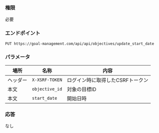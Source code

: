 ### 権限
必要

### エンドポイント
```
PUT https://goal-management.com/api/api/objectives/update_start_date 
```


### パラメータ
| 場所   | 名称             | 内容                 |
|------|----------------|--------------------|
| ヘッダー | `X-XSRF-TOKEN` | ログイン時に取得したCSRFトークン |
| 本文   | `objective_id` | 対象の目標ID            |
| 本文   | `start_date` | 開始日時            |

### 応答
なし

